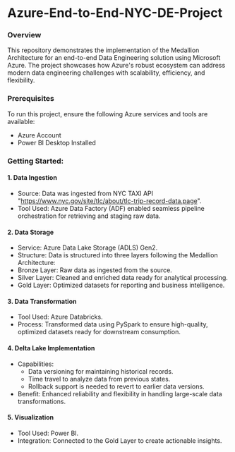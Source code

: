 # Azure-End-to-End-NYC-DE-Project

### Overview
This repository demonstrates the implementation of the Medallion Architecture for an end-to-end Data Engineering solution using Microsoft Azure. The project showcases how Azure's robust ecosystem can address modern data engineering challenges with scalability, efficiency, and flexibility.

### Prerequisites

To run this project, ensure the following Azure services and tools are available:
* Azure Account
* Power BI Desktop Installed

### Getting Started:

 #### 1. Data Ingestion
  - Source: Data was ingested from NYC TAXI API "https://www.nyc.gov/site/tlc/about/tlc-trip-record-data.page".
  - Tool Used: Azure Data Factory (ADF) enabled seamless pipeline orchestration for retrieving and staging raw data.

 #### 2. Data Storage
  - Service: Azure Data Lake Storage (ADLS) Gen2.
  - Structure: Data is structured into three layers following the Medallion Architecture:
  - Bronze Layer: Raw data as ingested from the source.
  - Silver Layer: Cleaned and enriched data ready for analytical processing.
  - Gold Layer: Optimized datasets for reporting and business intelligence.

  #### 3. Data Transformation
  - Tool Used: Azure Databricks.
  - Process: Transformed data using PySpark to ensure high-quality, optimized datasets ready for downstream consumption.

  #### 4. Delta Lake Implementation
  - Capabilities:
     * Data versioning for maintaining historical records. 
     * Time travel to analyze data from previous states.
     * Rollback support is needed to revert to earlier data versions.
  - Benefit: Enhanced reliability and flexibility in handling large-scale data transformations.

  #### 5. Visualization
  - Tool Used: Power BI.
  - Integration: Connected to the Gold Layer to create actionable insights.
